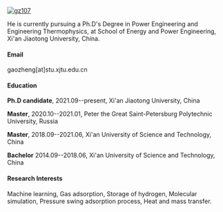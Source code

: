 

[![gz107](https://img.shields.io/badge/senli1073-github-blue?logo=github)](https://github.com/gz107)

He is currently pursuing a Ph.D's Degree in Power Engineering and Engineering Thermophysics, at School of Energy and Power Engineering, Xi'an Jiaotong University, China.

#### Email
gaozheng[at]stu.xjtu.edu.cn

#### Education
**Ph.D candidate**, 2021.09--present, Xi'an Jiaotong University, China
 
**Master**, 2020.10--2021.01, Peter the Great Saint-Petersburg Polytechnic University, Russia

**Master**, 2018.09--2021.06, Xi'an University of Science and Technology, China

**Bachelor** 2014.09--2018.06, Xi'an University of Science and Technology, China


#### Research Interests
Machine learning, Gas adsorption, Storage of hydrogen, Molecular simulation, Pressure swing adsorption process, Heat and mass transfer.